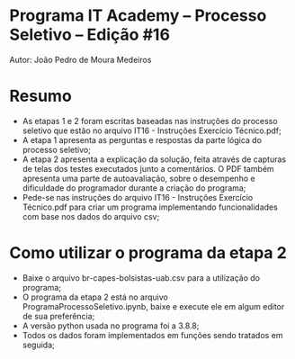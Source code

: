 # Programa IT Academy – Processo Seletivo – Edição #16

Autor: João Pedro de Moura Medeiros

# Resumo

- As etapas 1 e 2 foram escritas baseadas nas instruções do processo seletivo que estão no arquivo IT16 - Instruções Exercício Técnico.pdf;
- A etapa 1 apresenta as perguntas e respostas da parte lógica do processo seletivo;
- A etapa 2 apresenta a explicação da solução, feita através de capturas de telas dos testes executados junto a comentários. O PDF também apresenta uma parte       de autoavaliação, sobre o desempenho e dificuldade do programador durante a criação do programa;
- Pede-se nas instruções do arquivo IT16 - Instruções Exercício Técnico.pdf para criar um programa implementando funcionalidades com base nos dados do arquivo     csv;

# Como utilizar o programa da etapa 2

- Baixe o arquivo br-capes-bolsistas-uab.csv para a utilização do programa;
- O programa da etapa 2 está no arquivo ProgramaProcessoSeletivo.ipynb, baixe e execute ele em algum editor de sua preferência;
- A versão python usada no programa foi a 3.8.8;
- Todos os dados foram implementados em funções sendo tratados em seguida;

